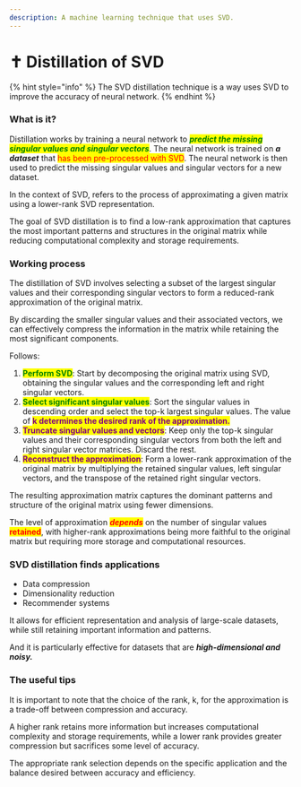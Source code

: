 ```yaml
---
description: A machine learning technique that uses SVD.
---
```


# ✝ Distillation of SVD

{% hint style="info" %}
The SVD distillation technique is a way uses SVD to improve the accuracy of neural network.
{% endhint %}

### What is it?

Distillation works by training a neural network to _<mark style="color:green;">**predict the missing singular values and singular vectors**</mark>_. The neural network is trained on _**a dataset**_ that <mark style="color:red;">has been pre-processed with SVD</mark>. The neural network is then used to predict the missing singular values and singular vectors for a new dataset.

In the context of SVD, refers to the process of approximating a given matrix using a lower-rank SVD representation.

The goal of SVD distillation is to find a low-rank approximation that captures the most important patterns and structures in the original matrix while reducing computational complexity and storage requirements.

### Working process

The distillation of SVD involves selecting a subset of the largest singular values and their corresponding singular vectors to form a reduced-rank approximation of the original matrix.

By discarding the smaller singular values and their associated vectors, we can effectively compress the information in the matrix while retaining the most significant components.

Follows:

1. <mark style="color:green;">**Perform SVD**</mark>: Start by decomposing the original matrix using SVD, obtaining the singular values and the corresponding left and right singular vectors.
2. <mark style="color:green;">**Select significant singular values**</mark>: Sort the singular values in descending order and select the top-k largest singular values. The value of <mark style="color:purple;">**k determines the desired rank of the approximation.**</mark>
3. <mark style="color:purple;">**Truncate singular values and vectors**</mark>: Keep only the top-k singular values and their corresponding singular vectors from both the left and right singular vector matrices. Discard the rest.
4. <mark style="color:purple;">**Reconstruct the approximation**</mark>: Form a lower-rank approximation of the original matrix by multiplying the retained singular values, left singular vectors, and the transpose of the retained right singular vectors.

The resulting approximation matrix captures the dominant patterns and structure of the original matrix using fewer dimensions.

The level of approximation _<mark style="color:red;">**depends**</mark>_ on the number of singular values <mark style="color:red;">**retained**</mark>, with higher-rank approximations being more faithful to the original matrix but requiring more storage and computational resources.

### SVD distillation finds applications

* Data compression
* Dimensionality reduction
* Recommender systems

It allows for efficient representation and analysis of large-scale datasets, while still retaining important information and patterns.

And it is particularly effective for datasets that are _**high-dimensional and noisy.**_

### The useful tips

It is important to note that the choice of the rank, k, for the approximation is a trade-off between compression and accuracy.

A higher rank retains more information but increases computational complexity and storage requirements, while a lower rank provides greater compression but sacrifices some level of accuracy.

The appropriate rank selection depends on the specific application and the balance desired between accuracy and efficiency.
